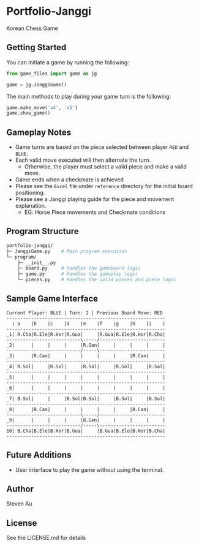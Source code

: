 # Portfolio-Janggi

Korean Chess Game

## Getting Started
You can initiate a game by running the following:
```python
from game_files import game as jg

game = jg.JanggiGame()
```

The main methods to play during your game turn is the following:
```python
game.make_move('a4', 'a5')
game.show_game()
```
## Gameplay Notes
- Game turns are based on the piece selected between player ```RED``` and ```BLUE```.
- Each valid move executed will then alternate the turn. 
  - Otherwise, the player must select a valid piece and make a valid move.
- Game ends when a checkmate is achieved
- Please see the ```Excel``` file under ```reference``` directory for the initial board positioning.
- Please see a Janggi playing guide for the piece and movement explanation.
  - EG: Horse Piece movements and Checkmate conditions

## Program Structure
```graphql
portfolio-janggi/
├─ JanggiGame.py    # Main program execution
└─ program/
    ├─ __init__.py
    ├─ board.py     # Handles the gameboard logic
    ├─ game.py      # Handles the gameplay logic
    └─ pieces.py    # Handles the valid pieces and piece logic
```

## Sample Game Interface
```
Current Player: BLUE | Turn: 2 | Previous Board Move: RED
----------------------------------------------------------
  | a    |b    |c    |d    |e    |f    |g    |h    |i    |
----------------------------------------------------------
_1| R.Cha|R.Ele|R.Hor|R.Gua|     |R.Gua|R.Ele|R.Hor|R.Cha|
---------------------------\-----/------------------------
_2|      |     |     |     |R.Gen|     |     |     |     |
---------------------------/-----\------------------------
_3|      |R.Can|     |     |     |     |     |R.Can|     |
----------------------------------------------------------
_4| R.Sol|     |R.Sol|     |R.Sol|     |R.Sol|     |R.Sol|
----------------------------------------------------------
_5|      |     |     |     |     |     |     |     |     |
----------------------------------------------------------
_6|      |     |     |     |     |     |     |     |     |
----------------------------------------------------------
_7| B.Sol|     |     |B.Sol|B.Sol|     |B.Sol|     |B.Sol|
----------------------------------------------------------
_8|      |B.Can|     |     |     |     |     |B.Can|     |
---------------------------\-----/------------------------
_9|      |     |     |     |B.Gen|     |     |     |     |
---------------------------/-----\------------------------
10| B.Cha|B.Ele|B.Hor|B.Gua|     |B.Gua|B.Ele|B.Hor|B.Cha|
----------------------------------------------------------
```

## Future Additions
- User interface to play the game without using the terminal.

## Author
Steven Au

## License
See the LICENSE.md for details
